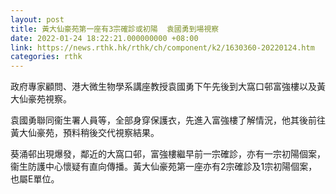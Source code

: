```yaml
---
layout: post
title: 黃大仙豪苑第一座有3宗確診或初陽  袁國勇到場視察
date: 2022-01-24 18:22:21.000000000 +08:00
link: https://news.rthk.hk/rthk/ch/component/k2/1630360-20220124.htm
categories: rthk
---
```


政府專家顧問、港大微生物學系講座教授袁國勇下午先後到大窩口邨富強樓以及黃大仙豪苑視察。

袁國勇聯同衞生署人員等，全部身穿保護衣，先進入富強樓了解情況，他其後前往黃大仙豪苑，預料稍後交代視察結果。

葵涌邨出現爆發，鄰近的大窩口邨，富強樓繼早前一宗確診，亦有一宗初陽個案，衞生防護中心懷疑有直向傳播。黃大仙豪苑第一座亦有2宗確診及1宗初陽個案，也屬E單位。
